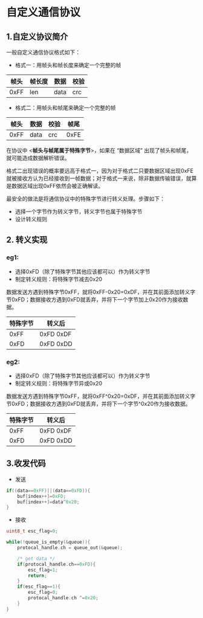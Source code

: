 # 自定义通信协议

## 1.自定义协议简介

一般自定义通信协议格式如下：

* 格式一：用帧头和帧长度来确定一个完整的帧

|帧头|帧长度|数据|校验|
|----|---|----|----|
|0xFF|len|data|crc|

* 格式二：用帧头和帧尾来确定一个完整的帧

|帧头|数据|校验|帧尾|
|----|---|----|----|
|0xFF|data|crc|0xFE|


在协议中 <**帧头与帧尾属于特殊字节**>，如果在 “数据区域” 出现了帧头和帧尾，就可能造成数据解析错误。

格式二出现错误的概率要远高于格式一，因为对于格式二只要数据区域出现0xFE就被接收方认为已经接收到一帧数据；对于格式一来说，除非数据传输错误，就算是数据区域出现0xFF依然会被正确解读。

最安全的做法是将通信协议中的特殊字节进行转义处理。步骤如下：

* 选择一个字节作为转义字节，转义字节也属于特殊字节
* 设计转义规则

## 2. 转义实现

### eg1:

* 选择0xFD（除了特殊字节其他应该都可以）作为转义字节
* 制定转义规则：将特殊字节减去0x20


数据发送方遇到特殊字节0xFF，就将0xFF-0x20=0xDF，并在其前面添加转义字节0xFD；数据接收方遇到0xFD就丢弃，并将下一个字节加上0x20作为接收数据。

|特殊字节|转义后|
|-------|------|
|0xFF|0xFD 0xDF|
|0xFD|0xFD 0xDD|

### eg2:

* 选择0xFD（除了特殊字节其他应该都可以）作为转义字节
* 制定转义规则：将特殊字节异或0x20

数据发送方遇到特殊字节0xFF，就将0xFF^0x20=0xDF，并在其前面添加转义字节0xFD；数据接收方遇到0xFD就丢弃，并将下一个字节^0x20作为接收数据。

|特殊字节|转义后|
|-------|------|
|0xFF|0xFD 0xDF|
|0xFD|0xFD 0xDD|

## 3.收发代码

* 发送

```c
if((data==0xFF)||(data==0xFD)){
    buf[index++]=0xFD;
    buf[index++]=data^0x20;
}
```

* 接收

```c
uint8_t esc_flag=0;

while(!queue_is_empty(&queue)){
    protocal_handle.ch = queue_out(&queue);

    /* get data */
    if(protocal_handle.ch==0xFD){
        esc_flag=1;
        return;
    }
    if(esc_flag==1){
        esc_flag=0;
        protocal_handle.ch ^=0x20;
    }
}
```